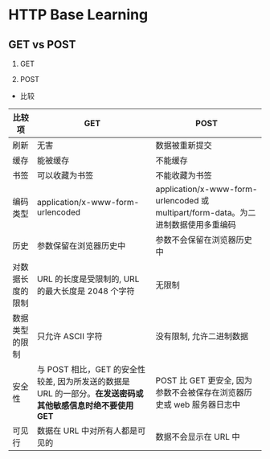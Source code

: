 # HTTP Base Learning

##

## GET vs POST

1. GET

2. POST

- 比较

比较项 | GET | POST
---|---|---
刷新 | 无害 | 数据被重新提交
缓存 | 能被缓存 | 不能缓存
书签 | 可以收藏为书签 | 不能收藏为书签
编码类型 | application/x-www-form-urlencoded | application/x-www-form-urlencoded 或 multipart/form-data。为二进制数据使用多重编码
历史 | 参数保留在浏览器历史中 | 参数不会保留在浏览器历史中
对数据长度的限制 | URL 的长度是受限制的, URL 的最大长度是 2048 个字符 | 无限制
数据类型的限制 | 只允许 ASCII 字符 | 没有限制, 允许二进制数据
安全性 | 与 POST 相比，GET 的安全性较差, 因为所发送的数据是 URL 的一部分。**在发送密码或其他敏感信息时绝不要使用 GET** | POST 比 GET 更安全, 因为参数不会被保存在浏览器历史或 web 服务器日志中
可见行 | 数据在 URL 中对所有人都是可见的 | 数据不会显示在 URL 中

